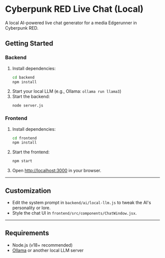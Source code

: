 # Cyberpunk RED Live Chat (Local)

A local AI-powered live chat generator for a media Edgerunner in Cyberpunk RED.

## Getting Started

### Backend

1. Install dependencies:
   ```bash
   cd backend
   npm install
   ```
2. Start your local LLM (e.g., Ollama: `ollama run llama3`)
3. Start the backend:
   ```bash
   node server.js
   ```

### Frontend

1. Install dependencies:
   ```bash
   cd frontend
   npm install
   ```
2. Start the frontend:

   ```bash
   npm start
   ```

3. Open [http://localhost:3000](http://localhost:3000) in your browser.

---

## Customization

- Edit the system prompt in `backend/ai/local-llm.js` to tweak the AI's personality or lore.
- Style the chat UI in `frontend/src/components/ChatWindow.jsx`.

---

## Requirements

- Node.js (v18+ recommended)
- [Ollama](https://ollama.com/) or another local LLM server

